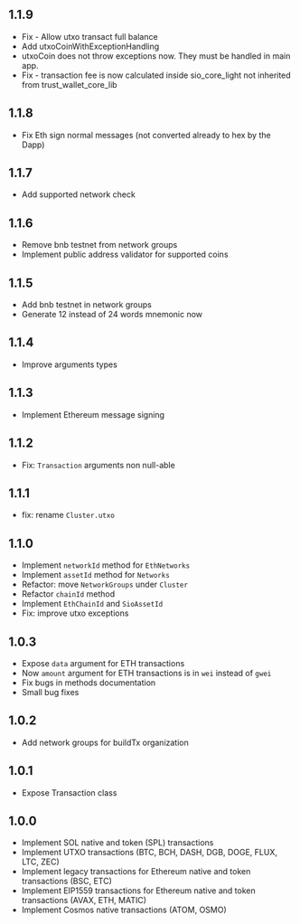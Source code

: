 ## 1.1.9
* Fix - Allow utxo transact full balance
* Add utxoCoinWithExceptionHandling
* utxoCoin does not throw exceptions now. They must be handled in main app.
* Fix - transaction fee is now calculated inside sio_core_light not inherited from trust_wallet_core_lib
## 1.1.8
* Fix Eth sign normal messages (not converted already to hex by the Dapp)
## 1.1.7
* Add supported network check
## 1.1.6
* Remove bnb testnet from network groups
* Implement public address validator for supported coins
## 1.1.5
* Add bnb testnet in network groups
* Generate 12 instead of 24 words mnemonic now
## 1.1.4
* Improve arguments types
## 1.1.3
* Implement Ethereum message signing
## 1.1.2
* Fix: `Transaction` arguments non null-able
## 1.1.1
* fix: rename `Cluster.utxo`
## 1.1.0
* Implement `networkId` method for `EthNetworks`
* Implement `assetId` method for `Networks`
* Refactor: move `NetworkGroups` under `Cluster`
* Refactor `chainId` method
* Implement `EthChainId` and `SioAssetId`
* Fix: improve utxo exceptions
## 1.0.3
* Expose `data` argument for ETH transactions
* Now `amount` argument for ETH transactions is in `wei` instead of `gwei`
* Fix bugs in methods documentation
* Small bug fixes
## 1.0.2
* Add network groups for buildTx organization
## 1.0.1
* Expose Transaction class
## 1.0.0
* Implement SOL native and token (SPL) transactions
* Implement UTXO transactions (BTC, BCH, DASH, DGB, DOGE, FLUX, LTC, ZEC)
* Implement legacy transactions for Ethereum native and token transactions (BSC, ETC)
* Implement EIP1559 transactions for Ethereum native and token transactions (AVAX, ETH, MATIC)
* Implement Cosmos native transactions (ATOM, OSMO)
  